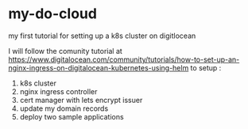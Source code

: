 # my-do-cloud
my first tutorial for setting up a k8s cluster on digitlocean

I will follow the comunity tutorial at https://www.digitalocean.com/community/tutorials/how-to-set-up-an-nginx-ingress-on-digitalocean-kubernetes-using-helm
to setup :
1. k8s cluster 
1. nginx ingress controller
1. cert manager with lets encrypt issuer
1. update my domain records
1. deploy two sample applications
